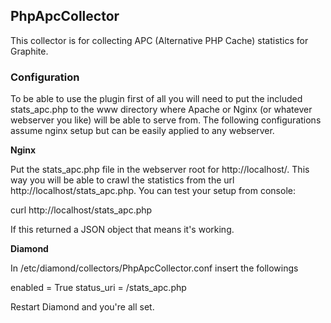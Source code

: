 PhpApcCollector
---------------

This collector is for collecting APC (Alternative PHP Cache) statistics for Graphite.

### Configuration

To be able to use the plugin first of all you will need to put the included stats_apc.php to the www directory where Apache or Nginx (or whatever webserver you like) will be able to serve from. The following configurations assume nginx setup but can be easily applied to any webserver.

__Nginx__

Put the stats_apc.php file in the webserver root for http://localhost/. This way you will be able to crawl the statistics from the url http://localhost/stats_apc.php. You can test your setup from console:

   curl http://localhost/stats_apc.php
   
If this returned a JSON object that means it's working. 

__Diamond__

In /etc/diamond/collectors/PhpApcCollector.conf insert the followings

   enabled = True
   status_uri = /stats_apc.php
   
Restart Diamond and you're all set.